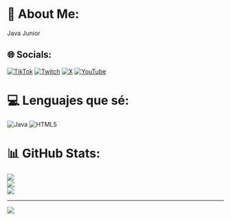 # 💫 About Me:
Java Junior


## 🌐 Socials:
[![TikTok](https://img.shields.io/badge/TikTok-%23000000.svg?logo=TikTok&logoColor=white)](https://tiktok.com/@.animq) [![Twitch](https://img.shields.io/badge/Twitch-%239146FF.svg?logo=Twitch&logoColor=white)](https://twitch.tv/animarex1) [![X](https://img.shields.io/badge/X-black.svg?logo=X&logoColor=white)](https://x.com/animarex1) [![YouTube](https://img.shields.io/badge/YouTube-%23FF0000.svg?logo=YouTube&logoColor=white)](https://youtube.com/@@animarex1) 

# 💻 Lenguajes que sé:
![Java](https://img.shields.io/badge/java-%23ED8B00.svg?style=for-the-badge&logo=openjdk&logoColor=white)
![HTML5](https://img.shields.io/badge/html5-%23E34F26.svg?style=for-the-badge&logo=html5&logoColor=white)
# 📊 GitHub Stats:
![](https://github-readme-stats.vercel.app/api?username=iAnima&theme=dark&hide_border=false&include_all_commits=true&count_private=true)<br/>
![](https://github-readme-streak-stats.herokuapp.com/?user=iAnima&theme=dark&hide_border=false)<br/>
![](https://github-readme-stats.vercel.app/api/top-langs/?username=iAnima&theme=dark&hide_border=false&include_all_commits=true&count_private=true&layout=compact)

---
[![](https://visitcount.itsvg.in/api?id=iAnima&icon=0&color=0)](https://visitcount.itsvg.in)

<!-- Proudly created with GPRM ( https://gprm.itsvg.in ) -->
